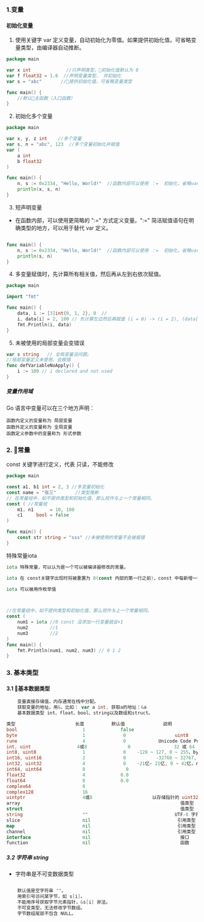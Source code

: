 ### 1.变量
#### 初始化变量
1. 使用关键字 var 定义变量，自动初始化为零值。如果提供初始化值，可省略变量类型，由编译器自动推断。
```go
package main

var x int             //只声明类型，初始化值默认为 0
var f float32 = 1.6  //声明变量类型， 并初始化
var s = "abc"       //提供初始化值，可省略变量类型

func main() {
    //默认主函数（入口函数）
}
```
2. 初始化多个变量
```go
package main

var x, y, z int    //多个变量
var s, n = "abc", 123  //多个变量初始化并赋值
var (
	a int
	b float32
)

func main() {
	n, s := 0x2334, "Hello, World!"  //函数内部可以使用 ：=  初始化，省略var关键字
	println(x, s, n)
}
```
3. 短声明变量
* 在函数内部，可以使用更简略的 ":=" 方式定义变量。":=" 简洁赋值语句在明确类型的地方，可以用于替代 var 定义。
```go 

func main() {
	n, s := 0x2334, "Hello, World!"  //函数内部可以使用 ：=  初始化，省略var关键字
	println(s, n)
}
```
4. 多变量赋值时，先计算所有相关值，然后再从左到右依次赋值。
```go
package main

import "fmt"

func main() {
	data, i := [3]int{0, 1, 2}, 0  // 
	i, data[i] = 2, 100 // 先计算左边然后再赋值 (i = 0) -> (i = 2), (data[0] = 100)
	fmt.Println(i, data)
}
```
5. 未被使用的局部变量会变错误
```go
var s string   // 全局变量没问题。
//局部变量定义未使用，会报错
func defVariableNoApply() {
	i := 100 // i declared and not used
}
```
##### 变量作用域
Go 语言中变量可以在三个地方声明：

	函数内定义的变量称为 局部变量
	函数外定义的变量称为 全局变量
	函数定义参数中的变量称为 形式参数

### 2. 常量
const 关键字进行定义，代表  只读，不能修改
```go
package main

const a1, b1 int = 2, 3 //多变量初始化
const name = "张三"       //类型推断
// 在常量组中，如不提供类型和初始化值，那么视作与上一个常量相同。
const ( //常量组    
	m1, n1      = 10, 100
	c1     bool = false
)

func main() {
	const str string = "sss" //未被使用的常量不会被报错
}
```
特殊常量iota
```go
iota 特殊常量，可以认为是一个可以被编译器修改的常量。

iota 在 const关键字出现时将被重置为 0(const 内部的第一行之前)，const 中每新增一行常量声明将使 iota 计数一次(iota 可理解为 const 语句块中的行索引)。

iota 可以被用作枚举值



//在常量组中，如不提供类型和初始化值，那么视作与上一个常量相同。
const (
	num1 = iota //0 const 没添加一行变量就会+1
	num2        //1
	num3        //2
)
func main() {
	fmt.Println(num1, num2, num3) // 0 1 2
}

```
### 3. 基本类型

#### 3.1 基本数据类型
```go
    变量直接存储值，内存通常在栈中分配。
    获取变量的地址，用&，比如： var a int, 获取a的地址：&a
    基本数据类型 int、float、bool、string以及数组和struct。
```
```go
类型	                    长度         	默认值	             说明
bool	                    1	          false	
byte	                    1	           0	              uint8
rune	                    4	           0	        Unicode Code Point,int32
int, uint	              4或8	            0	             32 或 64 位
int8, uint8	                1	           0	-128 ~ 127, 0 ~ 255，byte是uint8 的别名
int16, uint16	            2	           0	       -32768 ~ 32767, 0 ~ 65535
int32, uint32	            4	           0	-21亿~ 21亿, 0 ~ 42亿，rune是int32 的别名
int64, uint64	            8	            0	
float32	                    4	          0.0	
float64	                    8	          0.0	
complex64	                8		
complex128	                16		
uintptr	                    4或8		                 以存储指针的 uint32 或 uint64 整数
array			                                                值类型
struct			                                                值类型
string		                ""	                              UTF-8 字符串
slice		                nil	                               引用类型
map		                    nil	                               引用类型
channel		                nil	                               引用类型
interface		            nil	                                接口
function		            nil	                                函数

```
##### 3.2 字符串 string
* 字符串是不可变数据类型
```go

    默认值是空字符串 ""。
    用索引号访问某字节，如 s[i]。
    不能用序号获取字节元素指针，&s[i] 非法。 
    不可变类型，无法修改字节数组。
    字节数组尾部不包含 NULL。
```

